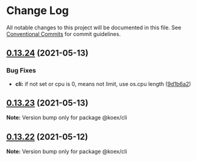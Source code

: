 # Change Log

All notable changes to this project will be documented in this file.
See [Conventional Commits](https://conventionalcommits.org) for commit guidelines.

## [0.13.24](https://github.com/koexjs/koex/compare/v0.13.23...v0.13.24) (2021-05-13)


### Bug Fixes

* **cli:** if not set or cpu is 0, means not limit, use os.cpu length ([9d1b6a2](https://github.com/koexjs/koex/commit/9d1b6a2107311027c3785f16bdbbe04a0d9b949b))





## [0.13.23](https://github.com/koexjs/koex/compare/v0.13.22...v0.13.23) (2021-05-13)

**Note:** Version bump only for package @koex/cli





## [0.13.22](https://github.com/koexjs/koex/compare/v0.13.21...v0.13.22) (2021-05-12)

**Note:** Version bump only for package @koex/cli
